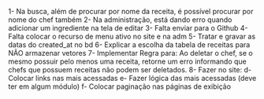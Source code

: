 1- Na busca, além de procurar por nome da receita, é possível procurar por nome do chef também
2- Na administração, está dando erro quando adicionar um ingrediente na tela de editar
3- Falta enviar para o Github
4- Falta colocar o recurso de menu ativo no site e na adm
5- Tratar e gravar as datas do created_at no bd
6- Explicar a escolha da tabela de receitas para NÃO armazenar vetores
7- Implementar Regra para:
    Ao deletar o chef, se o mesmo possuir pelo menos uma receita, retorne um erro informando que chefs que possuem receitas não podem ser deletados.
8- Fazer no site:
    d- Colocar links nas mais acessadas
    e- Fazer lógica das mais acessadas (deve ter em algum módulo)
    f- Colocar paginação nas páginas de exibição